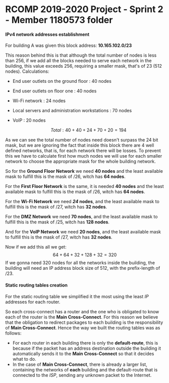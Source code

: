 RCOMP 2019-2020 Project - Sprint 2 - Member 1180573 folder
===========================================
#### IPv4 network addresses establishment ####

For building A was given this block address: **10.165.102.0/23**  

This reason behind this is that although the total number of nodes is less than 256, if we add all the blocks needed to serve each network in the building, this value exceeds 256, requiring a smaller mask, that's of 23 (512 nodes). Calculations:

- End user outlets on the ground floor : 40 nodes

- End user outlets on floor one : 40 nodes

- Wi-Fi network : 24 nodes

-  Local servers and administration workstations : 70 nodes

- VoIP : 20 nodes

  
  $$
  Total: 40 + 40 + 24 + 70 + 20 = 194
  $$
  

As we can see the total number of nodes need doesn't surpass the 24 bit mask, but we are ignoring the fact that inside this block there are 4 well defined networks, that is, for each network there will be losses. To prevent this we have to calculate first how much nodes we will use for each smaller network to choose the appropriate mask for the whole building network.

So for the **Ground Floor Network** we need **40 nodes** and the least available mask to fulfill this is the mask of /26, witch has **64 nodes**.

For the **First Floor Network** is the same, it is needed **40 nodes** and the least available mask to fulfill this is the mask of /26, witch has **64 nodes**.

For the **Wi-Fi Network** we need ***24* nodes**, and the least available mask to fulfill this is the mask of /27, witch has **32 nodes**.

For the **DMZ Network** we need **70 nodes**, and the least available mask to fulfill this is the mask of /25, witch has **128 nodes**.

And for the **VoIP Network** we need **20 nodes**,  and the least available mask to fulfill this is the mask of /27, witch has **32 nodes**.

Now if we add this all we get:
$$
64 + 64 + 32 + 128 + 32 = 320
$$
If we gonna need 320 nodes for all the networks inside the building, the building will need an IP address block size of 512, with the prefix-length of /23.



#### Static routing tables creation

For the static routing table we simplified it the most using the least *IP* addresses for each router.

So each cross-connect has a router and the one who is obligated to know each of the router is the **Main Cross-Connect**. For this reason we believe that the obligation to redirect packages to each building is the responsibility of **Main Cross-Connect**. Hence the way we built the routing tables was as follows:

- For each router in each building there is only the **default-route**, this is because if the packet has an address destination outside the building it automatically sends it to the **Main Cross-Connect** so that it decides what to do.
- In the case of **Main Cross-Connect**, there is already a larger list, containing the networks of **each** building and the default-route that is connected to the *ISP*, sending any unknown packet to the Internet.



